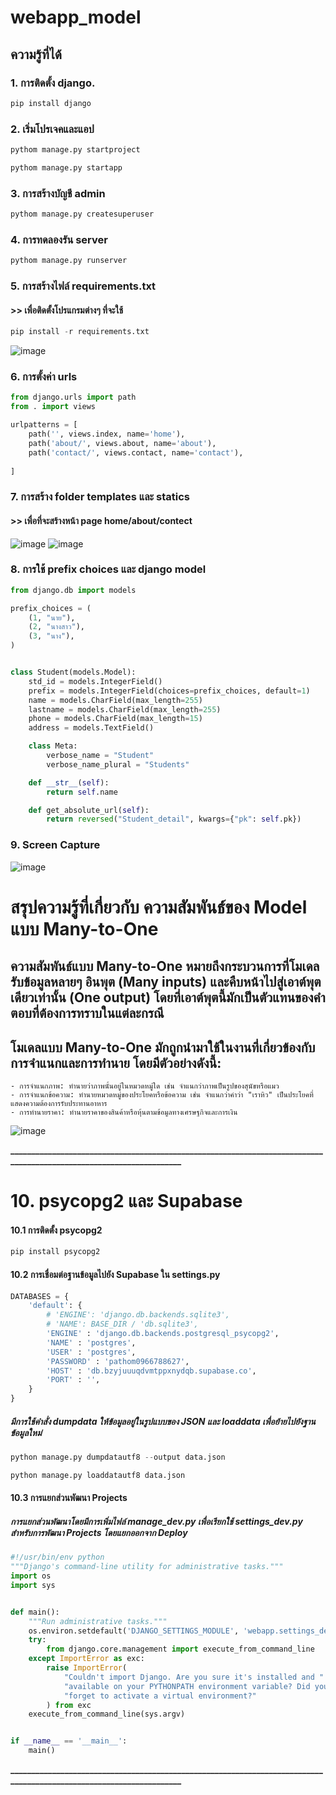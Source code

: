 ﻿# webapp_model
## ความรู้ที่ได้
### 1. การติดตั้ง __django__.<br>
```python
pip install django
```
### 2. เริ่มโปรเจคและแอป
```python
pythom manage.py startproject
```
```python
pythom manage.py startapp
```

### 3. การสร้างบัญชี admin
```python
pythom manage.py createsuperuser
```
### 4. การทดลองรัน server
```python
pythom manage.py runserver
```
### 5. การสร้างไฟล์ requirements.txt 
#### >> เพื่อติดตั้งโปรแกรมต่างๆ ที่จะใช้

```python
pip install -r requirements.txt
```
![image](https://github.com/Porpathom/my-webapp-model/blob/main/immage/re.png)

### 6. การตั้งค่า urls
```python
from django.urls import path
from . import views

urlpatterns = [
    path('', views.index, name='home'),
    path('about/', views.about, name='about'),
    path('contact/', views.contact, name='contact'),
    
]
```

### 7. การสร้าง folder templates และ statics
#### >> เพื่อที่จะสร้างหน้า page home/about/contect   
![image](https://github.com/Porpathom/my-webapp-model/blob/main/immage/page.png)
![image](https://github.com/Porpathom/my-webapp-model/blob/main/immage/tem.png)

### 8. การใช้ prefix choices และ django model 
```python
from django.db import models

prefix_choices = (
    (1, "นาย"),
    (2, "นางสาว"),
    (3, "นาง"),
)


class Student(models.Model):
    std_id = models.IntegerField()
    prefix = models.IntegerField(choices=prefix_choices, default=1)
    name = models.CharField(max_length=255)
    lastname = models.CharField(max_length=255)
    phone = models.CharField(max_length=15)
    address = models.TextField()

    class Meta:
        verbose_name = "Student"
        verbose_name_plural = "Students"

    def __str__(self):
        return self.name

    def get_absolute_url(self):
        return reversed("Student_detail", kwargs={"pk": self.pk})

```
### 9. Screen Capture 
![image](https://github.com/Porpathom/my-webapp-model/blob/main/immage/admin.png)


# สรุปความรู้ที่เกี่ยวกับ ความสัมพันธ์ของ Model แบบ Many-to-One
## ความสัมพันธ์แบบ Many-to-One หมายถึงกระบวนการที่โมเดลรับข้อมูลหลายๆ อินพุต (Many inputs) และคืบหน้าไปสู่เอาต์พุตเดียวเท่านั้น (One output) โดยที่เอาต์พุตนี้มักเป็นตัวแทนของคำตอบที่ต้องการทราบในแต่ละกรณี
## โมเดลแบบ Many-to-One มักถูกนำมาใช้ในงานที่เกี่ยวข้องกับการจำแนกและการทำนาย โดยมีตัวอย่างดังนี้:

    - การจำแนกภาพ: ทำนายว่าภาพนั้นอยู่ในหมวดหมู่ใด เช่น จำแนกว่าภาพเป็นรูปของสุนัขหรือแมว
    - การจำแนกข้อความ: ทำนายหมวดหมู่ของประโยคหรือข้อความ เช่น จำแนกว่าคำว่า "เราหิว" เป็นประโยคที่แสดงความต้องการรับประทานอาหาร
    - การทำนายราคา: ทำนายราคาของสินค้าหรือหุ้นตามข้อมูลทางเศรษฐกิจและการเงิน

![image](https://github.com/Porpathom/my-webapp-model/blob/main/immage/many-to-one-function.png)

**____________________________________________________________________________________________________________________**

# 10. psycopg2 และ  Supabase
#### 10.1  การติดตั้ง psycopg2
```py
pip install psycopg2
```
#### 10.2 การเชื่อมต่อฐานข้อมูลไปยัง Supabase ใน settings.py
```py
DATABASES = {
    'default': {
        # 'ENGINE': 'django.db.backends.sqlite3',
        # 'NAME': BASE_DIR / 'db.sqlite3',
        'ENGINE' : 'django.db.backends.postgresql_psycopg2',
        'NAME' : 'postgres',
        'USER' : 'postgres',
        'PASSWORD' : 'pathom0966788627',
        'HOST' : 'db.bzyjuuuqdvmtppxnydqb.supabase.co',
        'PORT' : '',
    }
}

```
##### มีการใช้คำสั่ง dumpdata ให้ข้อมูลอยู่ในรูปแบบของ JSON และ loaddata เพื่อย้ายไปยังฐานข้อมูลใหม่
```py
python manage.py dumpdatautf8 --output data.json
```
```py
python manage.py loaddatautf8 data.json
```
#### 10.3 การแยกส่วนพัฒนา Projects
##### การแยกส่วนพัฒนาโดยมีการเพิ่มไฟล์ manage_dev.py เพื่อเรียกใช้ settings_dev.py สำหรับการพัฒนา Projects โดยแยกออกจาก Deploy
```py
#!/usr/bin/env python
"""Django's command-line utility for administrative tasks."""
import os
import sys


def main():
    """Run administrative tasks."""
    os.environ.setdefault('DJANGO_SETTINGS_MODULE', 'webapp.settings_dev')
    try:
        from django.core.management import execute_from_command_line
    except ImportError as exc:
        raise ImportError(
            "Couldn't import Django. Are you sure it's installed and "
            "available on your PYTHONPATH environment variable? Did you "
            "forget to activate a virtual environment?"
        ) from exc
    execute_from_command_line(sys.argv)


if __name__ == '__main__':
    main()

```
**____________________________________________________________________________________________________________________**
